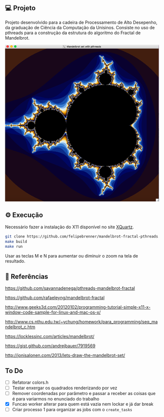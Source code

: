 ## 💻 Projeto

Projeto desenvolvido para a cadeira de Processamento de Alto Desepenho, da graduação de Ciência da Computação da Unisinos. Consiste no uso de pthreads para a construção da estrutura do algoritmo do Fractal de Mandelbrot.

<p align="center">
  <img alt="mandelbrot-fractal" title="mandelbrot-fractal" src="images/mandelbrot-fractal.png">
</p>

## ⚙ Execução

Necessário fazer a instalação do X11 disponível no site [XQuartz](https://www.xquartz.org/).

```bash
git clone https://github.com/felipebrenner/mandelbrot-fractal-pthreads.git
make build
make run
```

Usar as teclas M e N para aumentar ou diminuir o zoom na tela de resultado.

## 📖 Referências

https://github.com/savannadenega/pthreads-mandelbrot-fractal

https://github.com/rafaeleyng/mandelbrot-fractal

http://www.geeks3d.com/20120102/programming-tutorial-simple-x11-x-window-code-sample-for-linux-and-mac-os-x/

http://www.cs.nthu.edu.tw/~ychung/homework/para_programming/seq_mandelbrot_c.htm

https://locklessinc.com/articles/mandelbrot/

https://gist.github.com/andrejbauer/7919569

http://jonisalonen.com/2013/lets-draw-the-mandelbrot-set/

## To Do

- [ ] Refatorar colors.h
- [ ] Testar enxergar os quadrados renderizando por vez
- [ ] Remover coordenadas por parâmetro e passar a receber as coisas que é para variarmos no enunciado do trabalho
- [x] Funcao worker alterar para quem está vazia nem lockar e já dar break
- [ ] Criar processo 1 para organizar as jobs com o `create_tasks`
